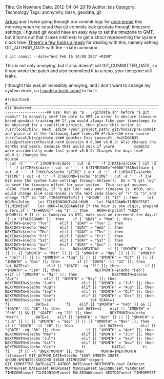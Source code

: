 Title: Git Nowhere
Date: 2012-04-04 20:19
Author: isis
Category: Technology
Tags: anonymity, bash, geodata, git

[Arturo][] and I were going through our commit logs for [ooni-probe][]
this morning when he noted that git commits leak geodata through
timezone settings. I figured git would have an easy way to set the
timezone to GMT, but it turns out that it uses mktime() to get a struct
representing the system clock time. [There's a few hacks already][] for
dealing with this, namely setting GIT\_AUTHOR\_DATE with the --date
command:

~~~~ {.dontquote .prettyprint}
$ git commit --date="Wed Feb 16 14:00 2037 +0100"
~~~~

This is not only annoying, but it also doesn't set GIT\_COMMITTER\_DATE,
so if you wrote the patch and also committed it to a repo, your timezone
still leaks.

I thought this was all incredibly annoying, and I don't want to change
my system clock, so [I made a bash script][] to fix it:

~~~~ {.dontquote .prettyprint .linenums}
#!/bin/bash #_____________________________________________________________________________# Git Nowhere#-----------------------------------------------------------------------------## Use: Run as "$ . ./gitdate.sh" before "$ git commit" to manually set# the date to GMT in order to obscure timezone-based geodata tracking.## If you would always like your timestamps to be obscured for a specific# project, then place this script in /usr/local/bin/. Next, edit# /your_project_path/.git/hooks/pre-commit and place in it the following two# lines:## #!/bin/sh# exec source /usr/local/bin/gitdate.sh## @author Isis Lovecuft, 0x2CDB8B35 isis@patternsinthevoid.net# @version 0.0.3## v0.0.3: Also changes the months and years, because that would suck if your#         commits were accidentally made last year# v0.0.2: Changes the days too# v0.0.1: Changes the hours#_____________________________________________________________________________DAY=$(date | cut -d ' ' -f 1)MONTH=$(date | cut -d ' ' -f 2)DATE=$(date | cut -d ' ' -f 4)TIME=$(date | cut -d ' ' -f 5)TIMEZONE="+0000"YEAR=$(date | cut -d ' ' -f 7)HOUR=$(echo "$TIME" | cut -d ':' -f 1)MINUTE=$(echo "$TIME" | cut -d ':' -f 2)SECOND=$(echo "$TIME" | cut -d ':' -f 3)# Git uses the system time settings through mktime().  Do a "$ git log" to see# the timezone offset for your system.  This script assumes -0700. For# example, if "$ git log" says your timezone is -0500, you would change all# occurences in the next code block of "7" to "5" and change "17" to "19".TIMEOFFSET=7if [ "$HOUR" -lt "17" ]; then    let HOUR+=7else    let TILMIDNIGHT=24-HOUR    let FALSEDAWN=TIMEOFFSET-TILMIDNIGHT    let HOUR=FALSEDAWNfi# If the hour is one digit, prepend a zero.if [ "${#HOUR}" -eq "1" ]; then    HOUR=$(printf "%02d" $HOUR)fi # If it is tomorrow in UTC, make sure we increment the day.if [[ -n "$FALSEDAWN" ]]; then    if [ "$DAY" = "Mon" ]; then        NEXTDAY=$(echo "Tue")    elif [ "$DAY" = "Tue" ]; then        NEXTDAY=$(echo "Wed")    elif [ "$DAY" = "Wed" ]; then        NEXTDAY=$(echo "Thu")    elif [ "$DAY" = "Thu" ]; then        NEXTDAY=$(echo "Fri")    elif [ "$DAY" = "Fri" ]; then        NEXTDAY=$(echo "Sat")    elif [ "$DAY" = "Sat" ]; then        NEXTDAY=$(echo "Sun")    elif [ "$DAY" = "Sun" ]; then        NEXTDAY=$(echo "Mon")    fi    DAY=$NEXTDAY    if [[ "$MONTH" = "Jan" ]] || [[ "$MONTH" = "Mar" ]] || [[ "$MONTH" = "May" ]] || [[ "$MONTH" = "Jul" ]] || [[ "$MONTH" = "Aug" ]] || [[ "$MONTH" = "Oct" ]] || [[ "$MONTH" = "Dec" ]]; then        if [[ "$DATE" -lt "31" ]]; then            let DATE+=1        elif [[ "$DATE" -eq "31" ]]; then            if [[ "$MONTH" = "Jan" ]]; then                NEXTMONTH=$(echo "Feb")            elif [[ "$MONTH" = "Mar" ]]; then                NEXTMONTH=$(echo "Apr")            elif [[ "$MONTH" = "May" ]]; then                NEXTMONTH=$(echo "Jun")            elif [[ "$MONTH" = "Jul" ]]; then                NEXTMONTH=$(echo "Aug")            elif [[ "$MONTH" = "Aug" ]]; then                NEXTMONTH=$(echo "Sep")            elif [[ "$MONTH" = "Oct" ]]; then                NEXTMONTH=$(echo "Nov")            elif [[ "$MONTH" = "Dec" ]]; then                NEXTMONTH=$(echo "Jan")                let YEAR+=1                            fi            DATE=1        fi    elif [[ "$MONTH" = "Feb" ]] && [[ "$DATE" -lt "28" ]]; then        let DATE+=1    elif [[ "$MONTH" = "Feb" ]] && [[ "$DATE" -eq "28" ]]; then        NEXTMONTH=$(echo "Mar")        DATE=1    elif [[ "$MONTH" = "Apr" ]] || [[ "$MONTH" = "Jun" ]] || [[ "$MONTH" = "Sep" ]] || [[ "$MONTH" = "Nov" ]]; then        if [[ "$DATE" -lt "30" ]]; then            let DATE+=1        elif [[ "$DATE" -eq "30" ]]; then            if [[ "$MONTH" = "Apr" ]]; then                NEXTMONTH=$(echo "May")            elif [[ "$MONTH" = "Jun" ]]; then                NEXTMONTH=$(echo "Jul")            elif [[ "$MONTH" = "Sep" ]]; then                NEXTMONTH=$(echo "Oct")            elif [[ "$MONTH" = "Nov" ]]; then                NEXTMONTH=$(echo "Dec")            fi            DATE=1        fi    fi    if [[ -n "$NEXTMONTH" ]]; then        MONTH=$NEXTMONTH    fifiexport GIT_AUTHOR_DATE=$(echo "$DAY $MONTH $DATE $HOUR:$MINUTE:$SECOND $YEAR $TIMEZONE")export GIT_COMMITTER_DATE=$GIT_AUTHOR_DATEunset NEXTMONTHunset DAYunset MONTHunset DATEunset HOURunset MINUTEunset SECONDunset YEARunset TIMEZONEunset TILMIDNIGHTunset FALSEDAWNunset NEXTDAYunset TIMEOFFSET
~~~~

  [Arturo]: https://twitter.com/#!/hellais
  [ooni-probe]: https://gitweb.torproject.org/ooni-probe.git
  [There's a few hacks already]: http://www.alexpeattie.com/blog/working-with-dates-in-git/
  [I made a bash script]: https://github.com/isislovecruft/configs/blob/master/scripts/gitdate.sh
